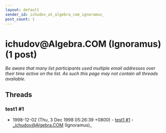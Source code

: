 ```yaml
---
layout: default
sender_id: ichudov_at_algebra_com_ignoramus_
post_count: 1
---
```


# ichudov<span>@</span>Algebra.COM (Ignoramus) (1 post)

_Be aware that many list participants used multiple email addresses over their time active on the list. As such this page may not contain all threads available._

## Threads

### test1 #1
+ 1998-12-02 (Thu, 3 Dec 1998 05:26:39 +0800) - [test1 #1](/archive/1998/12/8f8ebda19f350fbf6dc63ddb740065782edb31bb754a9beaa1eafa4cd92a48af) - _ichudov@Algebra.COM (Ignoramus)_

